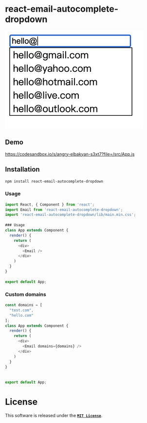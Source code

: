 # react-email-autocomplete-dropdown

![image](https://raw.githubusercontent.com/andyTsai2321/react-email-autocomplete-dropdown/master/images/demo_img.png)

## Demo
https://codesandbox.io/s/angry-elbakyan-s3xt7?file=/src/App.js

## Installation
```bash
npm install react-email-autocomplete-dropdown
```

### Usage
```javascript
import React, { Component } from 'react';
import Email from 'react-email-autocomplete-dropdown';
import 'react-email-autocomplete-dropdown/lib/main.min.css';

### Usage
class App extends Component {
  render() {
    return (
      <div>
        <Email />
      </div>
    )
  }
}

export default App;
```

### Custom domains
```javascript
const domains = [
  "test.com",
  "hello.com"
];
class App extends Component {
  render() {
    return (
      <div>
        <Email domains={domains} />
      </div>
    )
  }
}


export default App;
```

# License

This software is released under the [**`MIT License`**](https://msudgh.mit-license.org/).
